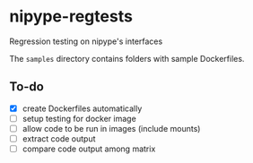 # nipype-regtests

Regression testing on nipype's interfaces

The `samples` directory contains folders with sample Dockerfiles.


To-do
-----

- [x] create Dockerfiles automatically
- [ ] setup testing for docker image
- [ ] allow code to be run in images (include mounts)
- [ ] extract code output
- [ ] compare code output among matrix
